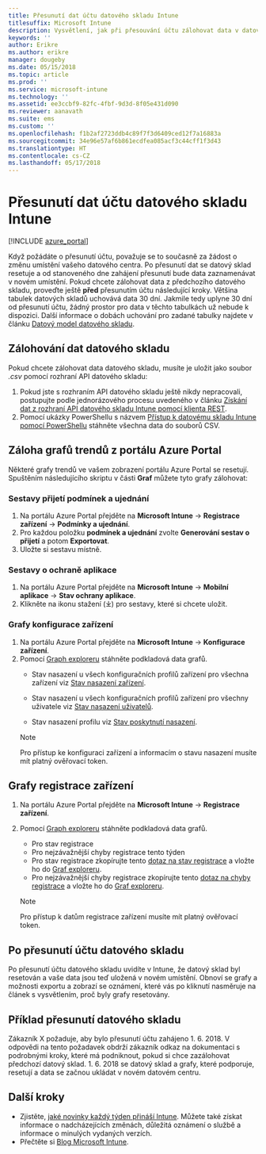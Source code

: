 ```yaml
---
title: Přesunutí dat účtu datového skladu Intune
titlesuffix: Microsoft Intune
description: Vysvětlení, jak při přesouvání účtu zálohovat data v datovém skladu Intune
keywords: ''
author: Erikre
ms.author: erikre
manager: dougeby
ms.date: 05/15/2018
ms.topic: article
ms.prod: ''
ms.service: microsoft-intune
ms.technology: ''
ms.assetid: ee3ccbf9-82fc-4fbf-9d3d-8f05e431d090
ms.reviewer: aanavath
ms.suite: ems
ms.custom: ''
ms.openlocfilehash: f1b2af2723ddb4c89f7f3d6409ced12f7a16883a
ms.sourcegitcommit: 34e96e57af6b861ecdfea085acf3c44cff1f3d43
ms.translationtype: HT
ms.contentlocale: cs-CZ
ms.lasthandoff: 05/17/2018
---
```

# <a name="move-your-intune-data-warehouse-account-data"></a>Přesunutí dat účtu datového skladu Intune 

[!INCLUDE [azure_portal](./includes/azure_portal.md)]

Když požádáte o přesunutí účtu, považuje se to současně za žádost o změnu umístění vašeho datového centra. Po přesunutí dat se datový sklad resetuje a od stanoveného dne zahájení přesunutí bude data zaznamenávat v novém umístění. Pokud chcete zálohovat data z předchozího datového skladu, proveďte ještě **před** přesunutím účtu následující kroky. Většina tabulek datových skladů uchovává data 30 dní. Jakmile tedy uplyne 30 dní od přesunutí účtu, žádný prostor pro data v těchto tabulkách už nebude k dispozici. Další informace o dobách uchování pro zadané tabulky najdete v článku [Datový model datového skladu](reports-ref-data-model.md). 

## <a name="back-up-your-data-warehouse-data"></a>Zálohování dat datového skladu 

Pokud chcete zálohovat data datového skladu, musíte je uložit jako soubor *.csv* pomocí rozhraní API datového skladu:  

1. Pokud jste s rozhraním API datového skladu ještě nikdy nepracovali, postupujte podle jednorázového procesu uvedeného v článku [Získání dat z rozhraní API datového skladu Intune pomocí klienta REST](reports-proc-data-rest.md).
2. Pomocí ukázky PowerShellu s názvem [Přístup k datovému skladu Intune pomocí PowerShellu](https://github.com/Microsoft/Intune-Data-Warehouse/tree/master/Samples/PowerShell) stáhněte všechna data do souborů CSV. 

## <a name="back-up-your-trend-charts-from-the-azure-portal"></a>Záloha grafů trendů z portálu Azure Portal

Některé grafy trendů ve vašem zobrazení portálu Azure Portal se resetují. Spuštěním následujícího skriptu v části **Graf** můžete tyto grafy zálohovat:   

### <a name="terms--conditions-acceptance-reports"></a>Sestavy přijetí podmínek a ujednání
1. Na portálu Azure Portal přejděte na **Microsoft Intune** -> **Registrace zařízení** -> **Podmínky a ujednání**.
2. Pro každou položku **podmínek a ujednání** zvolte **Generování sestav o přijetí** a potom **Exportovat**.
3. Uložte si sestavu místně.
 
### <a name="app-protection-reports"></a>Sestavy o ochraně aplikace  
1. Na portálu Azure Portal přejděte na **Microsoft Intune** -> **Mobilní aplikace** -> **Stav ochrany aplikace**.
2. Klikněte na ikonu stažení (⤓) pro sestavy, které si chcete uložit.

### <a name="device-configuration-charts"></a>Grafy konfigurace zařízení 
1. Na portálu Azure Portal přejděte na **Microsoft Intune** -> **Konfigurace zařízení**.
2. Pomocí [Graph exploreru](https://developer.microsoft.com/graph/graph-explorer) stáhněte podkladová data grafů. 
    - Stav nasazení u všech konfiguračních profilů zařízení pro všechna zařízení viz [Stav nasazení zařízení](https://graph.microsoft.com/beta/reports/deviceConfigurationDeviceActivity/content).

    - Stav nasazení u všech konfiguračních profilů zařízení pro všechny uživatele viz [Stav nasazení uživatelů](https://graph.microsoft.com/beta/reports/deviceConfigurationUserActivity/content).

    - Stav nasazení profilu viz [Stav poskytnutí nasazení](https://graph.microsoft.com/beta/deviceManagement/deviceConfigurations?$select=id,displayName,lastModifiedDateTime,deviceStatusOverview&$expand=deviceStatusOverview).
  
    > [!NOTE]
    > Pro přístup ke konfiguraci zařízení a informacím o stavu nasazení musíte mít platný ověřovací token.

## <a name="device-enrollment-charts"></a>Grafy registrace zařízení
1. Na portálu Azure Portal přejděte na **Microsoft Intune** -> **Registrace zařízení**.
2. Pomocí [Graph exploreru](https://developer.microsoft.com/graph/graph-explorer) stáhněte podkladová data grafů.
    - Pro stav registrace 
    - Pro nejzávažnější chyby registrace tento týden 
    - Pro stav registrace zkopírujte tento [dotaz na stav registrace](https://graph.microsoft.com/beta/reports/managedDeviceEnrollmentFailureTrends()/content) a vložte ho do [Graf exploreru](https://developer.microsoft.com/graph/graph-explorer).
    - Pro nejzávažnější chyby registrace zkopírujte tento [dotaz na chyby registrace](https://graph.microsoft.com/beta/reports/managedDeviceEnrollmentTopFailures(period=null)/content) a vložte ho do [Graf exploreru](https://developer.microsoft.com/graph/graph-explorer).

    > [!NOTE]
    > Pro přístup k datům registrace zařízení musíte mít platný ověřovací token. 

## <a name="after-a-data-warehouse-account-move"></a>Po přesunutí účtu datového skladu

Po přesunutí účtu datového skladu uvidíte v Intune, že datový sklad byl resetován a vaše data jsou teď uložená v novém umístění. Obnoví se grafy a možnosti exportu a zobrazí se oznámení, které vás po kliknutí nasměruje na článek s vysvětlením, proč byly grafy resetovány.  

## <a name="data-warehouse-move-example"></a>Příklad přesunutí datového skladu 

Zákazník X požaduje, aby bylo přesunutí účtu zahájeno 1. 6. 2018. V odpovědi na tento požadavek obdrží zákazník odkaz na dokumentaci s podrobnými kroky, které má podniknout, pokud si chce zazálohovat předchozí datový sklad. 1. 6. 2018 se datový sklad a grafy, které podporuje, resetují a data se začnou ukládat v novém datovém centru. 

## <a name="next-steps"></a>Další kroky

 - Zjistěte, [jaké novinky každý týden přináší Intune](whats-new.md). Můžete také získat informace o nadcházejících změnách, důležitá oznámení o službě a informace o minulých vydaných verzích.
 - Přečtěte si [Blog Microsoft Intune](http://go.microsoft.com/fwlink/?LinkID=273882).
